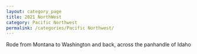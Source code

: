 ```yaml
---
layout: category_page
title: 2021 NorthWest 
category: Pacific Northwest
permalink: /categories/Pacific Northwest/
---
```


Rode from Montana to Washington and back, across the panhandle of Idaho

